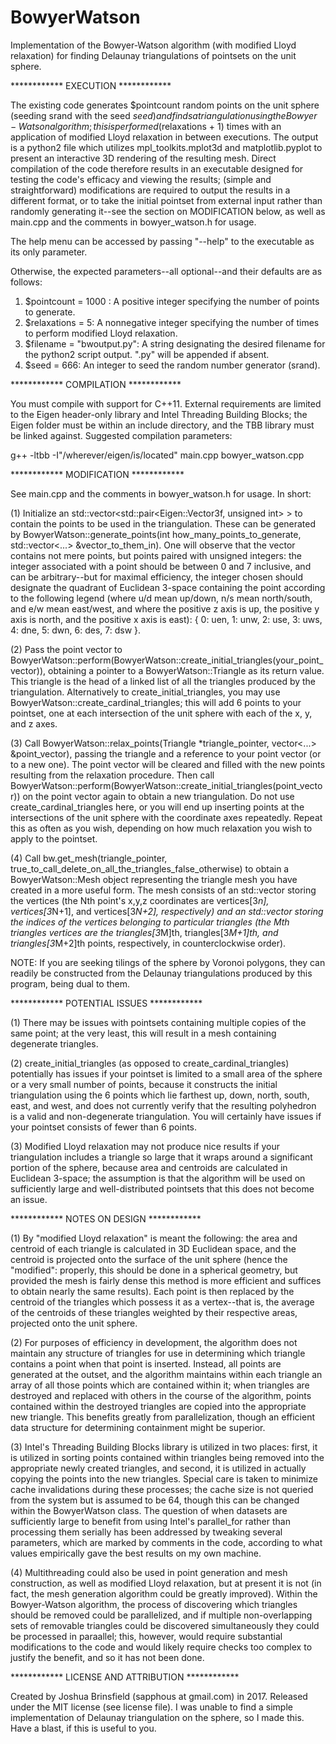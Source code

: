 # BowyerWatson
Implementation of the Bowyer-Watson algorithm (with modified Lloyd relaxation) for finding Delaunay triangulations of pointsets on the unit sphere.

************ EXECUTION ************

The existing code generates $pointcount random points on the unit sphere (seeding srand with the seed $seed) and finds a triangulation using the Bowyer-Watson algorithm; this is performed ($relaxations + 1) times with an application of modified Lloyd relaxation in between executions. The output is a python2 file which utilizes mpl_toolkits.mplot3d and matplotlib.pyplot to present an interactive 3D rendering of the resulting mesh. Direct compilation of the code therefore results in an executable designed for testing the code's efficacy and viewing the results; (simple and straightforward) modifications are required to output the results in a different format, or to take the initial pointset from external input rather than randomly generating it--see the section on MODIFICATION below, as well as main.cpp and the comments in bowyer_watson.h for usage.

The help menu can be accessed by passing "--help" to the executable as its only parameter.

Otherwise, the expected parameters--all optional--and their defaults are as follows:
  1) $pointcount = 1000 : A positive integer specifying the number of points to generate.
  2) $relaxations = 5: A nonnegative integer specifying the number of times to perform modified Lloyd relaxation.
  3) $filename = "bwoutput.py": A string designating the desired filename for the python2 script output. ".py" will be appended if absent.
  4) $seed = 666: An integer to seed the random number generator (srand).

************ COMPILATION ************

You must compile with support for C++11. External requirements are limited to the Eigen header-only library and Intel Threading Building Blocks; the Eigen folder must be within an include directory, and the TBB library must be linked against. Suggested compilation parameters:

g++ -ltbb -I"/wherever/eigen/is/located" main.cpp bowyer_watson.cpp

************ MODIFICATION ************

See main.cpp and the comments in bowyer_watson.h for usage. In short:

(1) Initialize an std::vector<std::pair<Eigen::Vector3f, unsigned int> > to contain the points to be used in the triangulation. These can be generated by BowyerWatson::generate_points(int how_many_points_to_generate, std::vector<...> &vector_to_them_in). One will observe that the vector contains not mere points, but points paired with unsigned integers: the integer associated with a point should be between 0 and 7 inclusive, and can be arbitrary--but for maximal efficiency, the integer chosen should designate the quadrant of Euclidean 3-space containing the point according to the following legend (where u/d mean up/down, n/s mean north/south, and e/w mean east/west, and where the positive z axis is up, the positive y axis is north, and the positive x axis is east): { 0: uen, 1: unw, 2: use, 3: uws, 4: dne, 5: dwn, 6: des, 7: dsw }.

(2) Pass the point vector to BowyerWatson::perform(BowyerWatson::create_initial_triangles(your_point_vector)), obtaining a pointer to a BowyerWatson::Triangle as its return value. This triangle is the head of a linked list of all the triangles produced by the triangulation. Alternatively to create_initial_triangles, you may use BowyerWatson::create_cardinal_triangles; this will add 6 points to your pointset, one at each intersection of the unit sphere with each of the x, y, and z axes.

(3) Call BowyerWatson::relax_points(Triangle *triangle_pointer, vector<...> &point_vector), passing the triangle and a reference to your point vector (or to a new one). The point vector will be cleared and filled with the new points resulting from the relaxation procedure. Then call BowyerWatson::perform(BowyerWatson::create_initial_triangles(point_vector)) on the point vector again to obtain a new triangulation. Do not use create_cardinal_triangles here, or you will end up inserting points at the intersections of the unit sphere with the coordinate axes repeatedly. Repeat this as often as you wish, depending on how much relaxation you wish to apply to the pointset.

(4) Call bw.get_mesh(triangle_pointer, true_to_call_delete_on_all_the_triangles_false_otherwise) to obtain a BowyerWatson::Mesh object representing the triangle mesh you have created in a more useful form. The mesh consists of an std::vector<float> storing the vertices (the Nth point's x,y,z coordinates are vertices[3*n], vertices[3*N+1], and vertices[3*N+2], respectively) and an std::vector<unsigned int> storing the indices of the vertices belonging to particular triangles (the Mth triangles vertices are the triangles[3*M]th, triangles[3*M+1]th, and triangles[3*M+2]th points, respectively, in counterclockwise order).

NOTE: If you are seeking tilings of the sphere by Voronoi polygons, they can readily be constructed from the Delaunay triangulations produced by this program, being dual to them.

************ POTENTIAL ISSUES ************

(1) There may be issues with pointsets containing multiple copies of the same point; at the very least, this will result in a mesh containing degenerate triangles.

(2) create_initial_triangles (as opposed to create_cardinal_triangles) potentially has issues if your pointset is limited to a small area of the sphere or a very small number of points, because it constructs the initial triangulation using the 6 points which lie farthest up, down, north, south, east, and west, and does not currently verify that the resulting polyhedron is a valid and non-degenerate triangulation. You will certainly have issues if your pointset consists of fewer than 6 points.

(3) Modified Lloyd relaxation may not produce nice results if your triangulation includes a triangle so large that it wraps around a significant portion of the sphere, because area and centroids are calculated in Euclidean 3-space; the assumption is that the algorithm will be used on sufficiently large and well-distributed pointsets that this does not become an issue.

************ NOTES ON DESIGN ************

(1) By "modified Lloyd relaxation" is meant the following: the area and centroid of each triangle is calculated in 3D Euclidean space, and the centroid is projected onto the surface of the unit sphere (hence the "modified": properly, this should be done in a spherical geometry, but provided the mesh is fairly dense this method is more efficient and suffices to obtain nearly the same results). Each point is then replaced by the centroid of the triangles which possess it as a vertex--that is, the average of the centroids of these triangles weighted by their respective areas, projected onto the unit sphere.

(2) For purposes of efficiency in development, the algorithm does not maintain any structure of triangles for use in determining which triangle contains a point when that point is inserted. Instead, all points are generated at the outset, and the algorithm maintains within each triangle an array of all those points which are contained within it; when triangles are destroyed and replaced with others in the course of the algorithm, points contained within the destroyed triangles are copied into the appropriate new triangle. This benefits greatly from parallelization, though an efficient data structure for determining containment  might be superior.

(3) Intel's Threading Building Blocks library is utilized in two places: first, it is utilized in sorting points contained within triangles being removed into the appropriate newly created triangles, and second, it is utilized in actually copying the points into the new triangles. Special care is taken to minimize cache invalidations during these processes; the cache size is not queried from the system but is assumed to be 64, though this can be changed within the BowyerWatson class. The question of when datasets are sufficiently large to benefit from using Intel's parallel_for rather than processing them serially has been addressed by tweaking several parameters, which are marked by comments in the code, according to what values empirically gave the best results on my own machine.

(4) Multithreading could also be used in point generation and mesh construction, as well as modified Lloyd relaxation, but at present it is not (in fact, the mesh generation algorithm could be greatly improved). Within the Bowyer-Watson algorithm, the process of discovering which triangles should be removed could be parallelized, and if multiple non-overlapping sets of removable triangles could be discovered simultaneously they could be processed in paraallel; this, however, would require substantial modifications to the code and would likely require checks too complex to justify the benefit, and so it has not been done.

************ LICENSE AND ATTRIBUTION ************

Created by Joshua Brinsfield (sapphous at gmail.com) in 2017.
Released under the MIT license (see license file).
I was unable to find a simple implementation of Delaunay triangulation on the sphere, so I made this. Have a blast, if this is useful to you.
